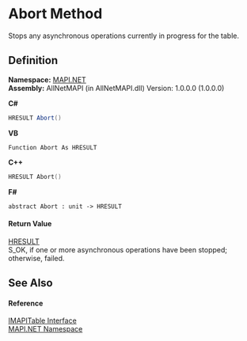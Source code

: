 # Abort Method


Stops any asynchronous operations currently in progress for the table.



## Definition
**Namespace:** <a href="5bef4637-66f8-16d4-e5f4-4d0da57a1538.md">MAPI.NET</a>  
**Assembly:** AllNetMAPI (in AllNetMAPI.dll) Version: 1.0.0.0 (1.0.0.0)

**C#**
``` C#
HRESULT Abort()
```
**VB**
``` VB
Function Abort As HRESULT
```
**C++**
``` C++
HRESULT Abort()
```
**F#**
``` F#
abstract Abort : unit -> HRESULT 
```



#### Return Value
<a href="50596607-a328-ef10-6ea9-0448fbb7d197.md">HRESULT</a>  
S_OK, if one or more asynchronous operations have been stopped; otherwise, failed.

## See Also


#### Reference
<a href="06a9b727-f5d6-e992-c936-a2712197dcee.md">IMAPITable Interface</a>  
<a href="5bef4637-66f8-16d4-e5f4-4d0da57a1538.md">MAPI.NET Namespace</a>  
